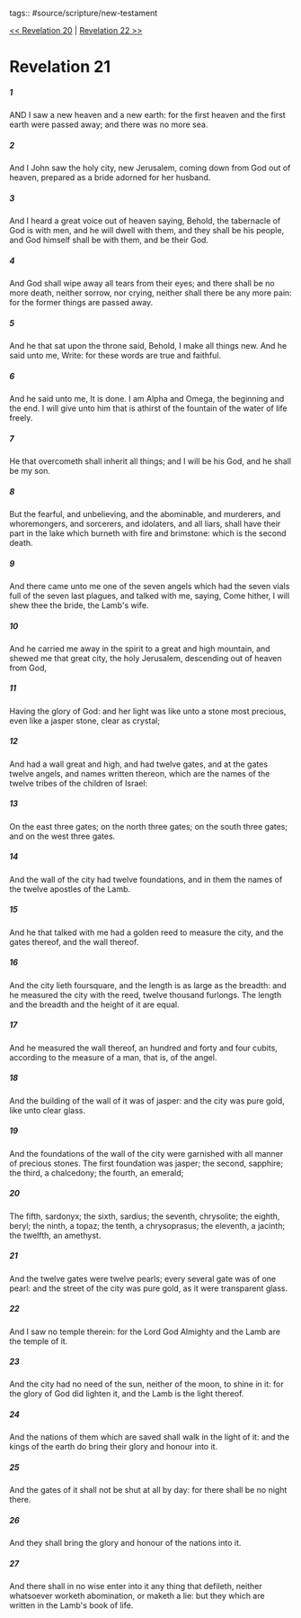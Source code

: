 tags:: #source/scripture/new-testament

[<< Revelation 20](new-testament/27_Revelation/Revelation_20.md) | [Revelation 22 >>](new-testament/27_Revelation/Revelation_22.md)

# Revelation 21

##### 1

AND I saw a new heaven and a new earth: for the first heaven and the first earth were passed away; and there was no more sea.

##### 2

And I John saw the holy city, new Jerusalem, coming down from God out of heaven, prepared as a bride adorned for her husband.

##### 3

And I heard a great voice out of heaven saying, Behold, the tabernacle of God is with men, and he will dwell with them, and they shall be his people, and God himself shall be with them, and be their God.

##### 4

And God shall wipe away all tears from their eyes; and there shall be no more death, neither sorrow, nor crying, neither shall there be any more pain: for the former things are passed away.

##### 5

And he that sat upon the throne said, Behold, I make all things new. And he said unto me, Write: for these words are true and faithful.

##### 6

And he said unto me, It is done. I am Alpha and Omega, the beginning and the end. I will give unto him that is athirst of the fountain of the water of life freely.

##### 7

He that overcometh shall inherit all things; and I will be his God, and he shall be my son.

##### 8

But the fearful, and unbelieving, and the abominable, and murderers, and whoremongers, and sorcerers, and idolaters, and all liars, shall have their part in the lake which burneth with fire and brimstone: which is the second death.

##### 9

And there came unto me one of the seven angels which had the seven vials full of the seven last plagues, and talked with me, saying, Come hither, I will shew thee the bride, the Lamb's wife.

##### 10

And he carried me away in the spirit to a great and high mountain, and shewed me that great city, the holy Jerusalem, descending out of heaven from God,

##### 11

Having the glory of God: and her light was like unto a stone most precious, even like a jasper stone, clear as crystal;

##### 12

And had a wall great and high, and had twelve gates, and at the gates twelve angels, and names written thereon, which are the names of the twelve tribes of the children of Israel:

##### 13

On the east three gates; on the north three gates; on the south three gates; and on the west three gates.

##### 14

And the wall of the city had twelve foundations, and in them the names of the twelve apostles of the Lamb.

##### 15

And he that talked with me had a golden reed to measure the city, and the gates thereof, and the wall thereof.

##### 16

And the city lieth foursquare, and the length is as large as the breadth: and he measured the city with the reed, twelve thousand furlongs. The length and the breadth and the height of it are equal.

##### 17

And he measured the wall thereof, an hundred and forty and four cubits, according to the measure of a man, that is, of the angel.

##### 18

And the building of the wall of it was of jasper: and the city was pure gold, like unto clear glass.

##### 19

And the foundations of the wall of the city were garnished with all manner of precious stones. The first foundation was jasper; the second, sapphire; the third, a chalcedony; the fourth, an emerald;

##### 20

The fifth, sardonyx; the sixth, sardius; the seventh, chrysolite; the eighth, beryl; the ninth, a topaz; the tenth, a chrysoprasus; the eleventh, a jacinth; the twelfth, an amethyst.

##### 21

And the twelve gates were twelve pearls; every several gate was of one pearl: and the street of the city was pure gold, as it were transparent glass.

##### 22

And I saw no temple therein: for the Lord God Almighty and the Lamb are the temple of it.

##### 23

And the city had no need of the sun, neither of the moon, to shine in it: for the glory of God did lighten it, and the Lamb is the light thereof.

##### 24

And the nations of them which are saved shall walk in the light of it: and the kings of the earth do bring their glory and honour into it.

##### 25

And the gates of it shall not be shut at all by day: for there shall be no night there.

##### 26

And they shall bring the glory and honour of the nations into it.

##### 27

And there shall in no wise enter into it any thing that defileth, neither whatsoever worketh abomination, or maketh a lie: but they which are written in the Lamb's book of life.
